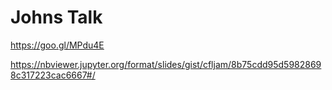 # Johns  Talk

https://goo.gl/MPdu4E

https://nbviewer.jupyter.org/format/slides/gist/cfljam/8b75cdd95d59828698c317223cac6667#/


